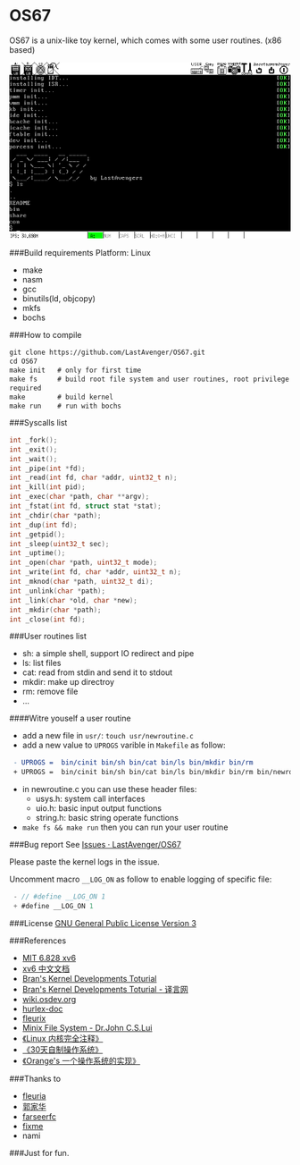 OS67
===============================
OS67 is a unix-like toy kernel, which comes with some user routines. (x86 based)

![OS67](scrshot.png)


###Build requirements
Platform: Linux
* make
* nasm
* gcc
* binutils(ld, objcopy)
* mkfs
* bochs
     
###How to compile  
```shell
git clone https://github.com/LastAvenger/OS67.git
cd OS67
make init   # only for first time
make fs     # build root file system and user routines, root privilege required
make        # build kernel
make run    # run with bochs
```

###Syscalls list
```c
int _fork();
int _exit();
int _wait();
int _pipe(int *fd);
int _read(int fd, char *addr, uint32_t n);
int _kill(int pid);
int _exec(char *path, char **argv);
int _fstat(int fd, struct stat *stat);
int _chdir(char *path);
int _dup(int fd);
int _getpid();
int _sleep(uint32_t sec);
int _uptime();
int _open(char *path, uint32_t mode);
int _write(int fd, char *addr, uint32_t n);
int _mknod(char *path, uint32_t di);
int _unlink(char *path);
int _link(char *old, char *new);
int _mkdir(char *path);
int _close(int fd);
```

###User routines list
* sh: a simple shell, support IO redirect and pipe
* ls: list files
* cat: read from stdin and send it to stdout
* mkdir: make up directroy
* rm: remove file
* ...

####Witre youself a user routine
* add a new file in `usr/`: `touch usr/newroutine.c`
* add a new value to `UPROGS` varible in `Makefile` as follow:

```makefile
 - UPROGS =  bin/cinit bin/sh bin/cat bin/ls bin/mkdir bin/rm
 + UPROGS =  bin/cinit bin/sh bin/cat bin/ls bin/mkdir bin/rm bin/newroutine
```

* in newroutine.c you can use these header files:
    * usys.h: system call interfaces
    * uio.h: basic input output functions
    * string.h: basic string operate functions
* `make fs && make run` then you can run your user routine


###Bug report
See [Issues · LastAvenger/OS67](https://github.com/LastAvenger/OS67/issues)

Please paste the kernel logs in the issue.

Uncomment macro `__LOG_ON` as follow to enable logging of specific file:

```c
 - // #define __LOG_ON 1
 + #define __LOG_ON 1
```

###License
[GNU General Public License Version 3](https://github.com/LastAvenger/OS67/blob/master/LICENSE)

###References
* [MIT 6.828 xv6](http://pdos.csail.mit.edu/6.828/2011/xv6.html)
* [xv6 中文文档](https://github.com/ranxian/xv6-chinese)
* [Bran's Kernel Developments Toturial](http://www.osdever.net/bkerndev/Docs/gettingstarted.htm)
* [Bran's Kernel Developments Toturial - 译言网](http://article.yeeyan.org/view/197439/161890)
* [wiki.osdev.org](http://wiki.osdev.org/Main_Page)
* [hurlex-doc](https://github.com/hurley25/hurlex-doc)
* [fleurix](https://github.com/Fleurer/fleurix)
* [Minix File System - Dr.John C.S.Lui](https://koala.cs.pub.ro/redmine/attachments/download/105/minix.pdf)
* [《Linux 内核完全注释》](http://book.douban.com/subject/1231236/)
* [《30天自制操作系统》](http://book.douban.com/subject/11530329/)
* [《Orange's 一个操作系统的实现》](http://book.douban.com/subject/3735649/)

###Thanks to
* [fleuria](http://fleurer-lee.com/)
* [郭家华](http://www.zhihu.com/people/guo-jiahua)
* [farseerfc](https://farseerfc.me/)
* [fixme](https://fbq.github.io/)
* nami

###Just for fun. 
